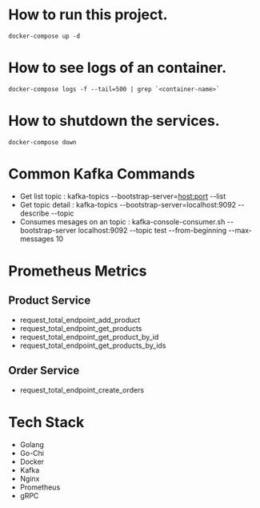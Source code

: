 # How to run this project.
```
docker-compose up -d
```

# How to see logs of an container.
```
docker-compose logs -f --tail=500 | grep `<container-name>`
```

# How to shutdown the services.
```
docker-compose down
```


# Common Kafka Commands
* Get list topic                  : kafka-topics --bootstrap-server=<host:port> --list
* Get topic detail                : kafka-topics --bootstrap-server=localhost:9092 --describe --topic <topic-name>
* Consumes mesages on an topic    : kafka-console-consumer.sh --bootstrap-server localhost:9092 --topic test --from-beginning --max-messages 10

# Prometheus Metrics
## Product Service
* request_total_endpoint_add_product
* request_total_endpoint_get_products
* request_total_endpoint_get_product_by_id
* request_total_endpoint_get_products_by_ids

## Order Service
* request_total_endpoint_create_orders

# Tech Stack
* Golang
* Go-Chi
* Docker
* Kafka 
* Nginx
* Prometheus
* gRPC


